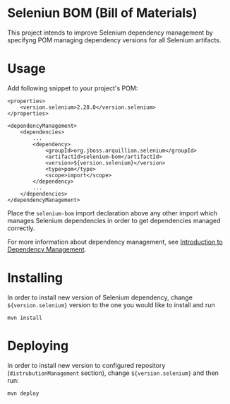 Seleniun BOM (Bill of Materials)
================================

This project intends to improve Selenium dependency management by specifyng POM managing dependency versions for all Selenium artifacts.

Usage
=====

Add following snippet to your project's POM:

    <properties>
        <version.selenium>2.28.0</version.selenium>
    </properties>

    <dependencyManagement>
        <dependencies>
            ...
            <dependency>
                <groupId>org.jboss.arquillian.selenium</groupId>
                <artifactId>selenium-bom</artifactId>
                <version>${version.selenium}</version>
                <type>pom</type>
                <scope>import</scope>
            </dependency>
            ...
        </dependencies>
    </dependencyManagement>

Place the `selenium-bom` import declaration above any other import which manages Selenium dependencies in order to get dependencies managed correctly.

For more information about dependency management, see [Introduction to Dependency Management](http://maven.apache.org/guides/introduction/introduction-to-dependency-mechanism.html).

Installing
==========

In order to install new version of Selenium dependency, change `${version.selenium}` version to the one you would like to install and run

    mvn install

Deploying
=========

In order to install new version to configured repository (`distrubutionManagement` section), change `${version.selenium}` and then run:

    mvn deploy
